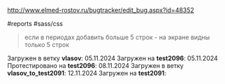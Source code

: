 http://www.elmed-rostov.ru/bugtracker/edit_bug.aspx?id=48352

#reports #sass/css

>	если в периодах добавить больше 5 строк - на экране видны только 5 строк 

Загружен в ветку **vlasov**:
	05.11.2024
Загружен на **test2096**:
	05.11.2024
Протестировано на **test2096**:
	08.11.2024
Загружен в ветку **vlasov_to_test2091**:
	12.11.2024
Загружен на **test2091**:
	